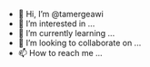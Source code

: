 - 👋 Hi, I’m @tamergeawi
- 👀 I’m interested in ...
- 🌱 I’m currently learning ...
- 💞️ I’m looking to collaborate on ...
- 📫 How to reach me ...

<!---
tamergeawi/tamergeawi is a ✨ special ✨ repository because its `README.md` (this file) appears on your GitHub profile.
You can click the Preview link to take a look at your changes.
--->
